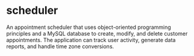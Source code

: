 # scheduler
 An appointment scheduler that uses object-oriented programming principles and a MySQL database to create, modify, and delete customer appointments. The application can track user activity, generate data reports, and handle time zone conversions.
